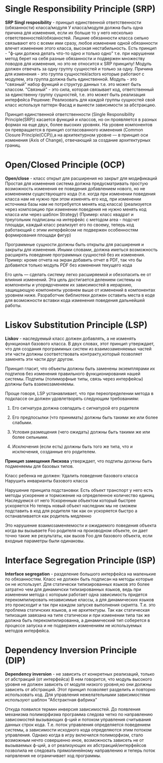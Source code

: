 
# Single Responsibility Principle (SRP)

**SRP Singl resposibility** - принцып единственной ответственности (обязанности) класса/модуля
У класса/модуля должна быть одна причина для изменения, если их больше то у него несколько ответственностей/обязаностей.
Лишние обязанности класса сильно связывают его с всеми ими сразу, любое изменение одной обязанности влечет изменение 
этого класса, высокая нестабильность.
Есть принцип - "ф-ции должна делать что-то одно и только одно" т.е. при нарушении метод берет на себя разные 
обязанности и подвержен множеству поводов для изменения, но это не относится к SRP принципу! 
Модуль должен отвечать за одну группу сущностей и только за одну.
Причина для изменения - это группа сущностей/actors которые работают с модулем, эта группа должна быть единственной.
Модуль - это "связный" набор функций и структур данных т.е. это может быть классом.
"Связный" - это сила, которая связывает код, ответственный за единственну группу сущностей, т.е. это может быть реализация интерфейса 
Решение:  Реализовать для каждой группы сущностей свой класс используя паттерн Фасад и вынести зависимости за абстракцию.

Принцип единственной ответственности (Single Responsibility Principle(SRP)) касается функций и классов, но он проявляется в разных формах на еще двух, более высоких уровнях. На уровне компонентов он превращается в принцип согласованного изменения (Common Closure Principle(CCP)),а на архитектурном уровне — в принцип оси изменения (Axis of Change), отвечающий за создание архитектурных границ. 

# Open/Closed Principle (OCP)

**Open/close** - класс открыт для расширения но закрыт для модификаций 
Простая для изменения система должна предусматривать простую возможность изменения ее поведения добавлением нового, но не изменением существующего кода (т.е. когда при изменении поведения класса нам не нужно при этом изменять его код, при изменении источника базы нам не потребуется менять код класса)
(реализуется  через композицию при изменении поведения не нужно менять код класса или через шаблон Strategy)
(Пример: класс квадрат и треугольник подписаны на интерфейс с методом area - подсчет площади, каждый класс реализует 
его по своему, теперь код работающий с этим интерфейсом не подвержен особенностям формирования площади фигур)

Программные сущности должны быть открыты для расширения и закрыты для изменения.
Иными словами, должна иметься возможность расширять поведение программных сущностей без их изменения.
Пример: кроме отчета на экран добавить отчет в PDF, так что бы добавился только модуль PDF без изменения текущего кода

Его цель — сделать систему легко расширяемой и обезопасить ее от влияния изменений. 
Эта цель достигается делением системы на компоненты и упорядочением их зависимостей в иерархию, 
защищающую компоненты уровнем выше от изменений в компонентах уровнем ниже. Разработчик библиотеки должен оставить места в коде для возможности вставки кода изменения поведения дальнейшей работы.

# Liskov Substitution Principle (LSP)

**Liskov** - наследуемый класс должен добавлять, а не изменять функционал базового класса. 
В двух словах, этот принцип утверждает, что для создания программных систем из взаимозаменяемых частей эти части должны соответствовать контракту,который позволяет заменять эти части друг другом.
  
Принцип гласит, что объекты должны быть заменены экземплярами их подтипов без изменения правильного функционирования нашей системы. 
Подтипы (полиморфные типы, связь через интерфейсы) должны быть взаемозаменяемы.

Проще говоря, LSP устанавливает, что при переопределении метода в подклассе он должен удовлетворять следующим требованиям:

1. Его сигнатура должна совпадать с сигнатурой его родителя

2. Его предпосылки (что принимать) должны быть такими же или более слабыми.

3. Условия размещения (чего ожидать) должны быть такими же или более сильными.

4. Исключения (если есть) должны быть того же типа, что и исключения, созданные его родителем.
 
**Принцип замещения Лискова** утверждает, что подтипы должны быть подменяемы для базовых типов.

Класс ребенка не должен:
Удалить поведение базового класса
Нарушить инварианты базового класса

Нарушение принципа подстановки:
Есть объект транспорт у него есть методы ускорение и торможение на определенное количество единиц
Наследуемся от него Ускоренным объектом который быстрее ускоряется
Но теперь новый объект наследник мы не сможем подставить в код для родителя так как он ускоряется быстро а останавливается как родитель медленно

Это нарушение взаимозаменяемости и ожидаемого поведения объекта 
когда вы вызываете Foo родителя на производном объекте, он дает точно такие же результаты, как вызов Foo для базового объекта, если входные параметры были одинаковы.


# Interface Segregation Principle (ISP)

**Interface segregation** - разделение большого интерфейса на маленькие по обязанностям.
Класс не должен быть подписан на методы которые он не использует.
Для статически типизированных языков это более затратно чем для динамичски типизированных языков, ведь при
 изменении метода с которым работает одна зависимость придется перекомпилировать независимые классы,
а для динамических языков это происходит и так при каждом запуске выполнения скрипта.
Т.е. это проблема статичских языков, а не архитектуры.
Так как статическая типизация завязана на типе статически и при изменении типа так же должна быть перекомпилированна,
а динамический тип соберется в процессе запуска и не подвержен изменениям не используемых методов интерфейса. 


# Dependency Inversion Principle (DIP)

**Dependency inversion** - не зависить от конкретных реализаций, только от абстракций (от интерфейса)
В нем говорится, что модуль высокого уровня не должен зависеть от модуля низкого уровня,но они должны зависеть от абстракций.
Этот принцип позволяет разделить и повторно использовать код.
Для управления нежелательными зависимостями используют шаблон "Абстрактная фабрика"

Откуда появился термин инверсия зависимостей.
До появления механизма  полиморфизма программа следова четко по направлению зависомостей вызывающих ф-ций и потоком управления считывания данных строк кода.
Т.е. поток управления определяется поведением системы, а зависимости исходного кода определяются этим потоком управления.
Однако когда в игру включился полиморфизм, стало возможным нечто совершенно иное, возможность зависеть не от вызываемых ф-ций, а от реализующих их абстракций/интерфейсов позволила не следовать прямолинейному направлению и теперь поток напрвления не ограничивает ход программы.